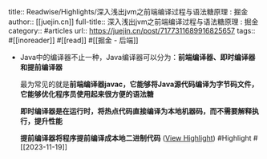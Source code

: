 title:: Readwise/Highlights/深入浅出jvm之前端编译过程与语法糖原理 : 掘金
author:: [[juejin.cn]]
full-title:: 深入浅出jvm之前端编译过程与语法糖原理 : 掘金
category:: #articles
url:: https://juejin.cn/post/7177311689916825657
tags:: #[[inoreader]] #[[read]] #[[掘金 - 后端]]
- Java中的编译器不止一种，Java编译器可以分为：**前端编译器、即时编译器和提前编译器**
  
  最为常见的就是**前端编译器javac，它能够将Java源代码编译为字节码文件，它能够优化程序员使用起来很方便的语法糖**
  
  **即时编译器是在运行时，将热点代码直接编译为本地机器码，而不需要解释执行，提升性能**
  
  **提前编译器将程序提前编译成本地二进制代码** ([View Highlight](https://read.readwise.io/read/01hfkz9sqkm1q98zrg5d9cgm09)) #Highlight #[[2023-11-19]]
